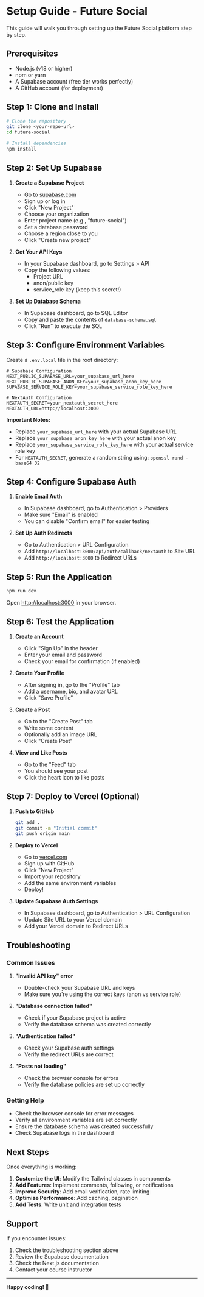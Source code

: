 # Setup Guide - Future Social

This guide will walk you through setting up the Future Social platform step by step.

## Prerequisites

- Node.js (v18 or higher)
- npm or yarn
- A Supabase account (free tier works perfectly)
- A GitHub account (for deployment)

## Step 1: Clone and Install

```bash
# Clone the repository
git clone <your-repo-url>
cd future-social

# Install dependencies
npm install
```

## Step 2: Set Up Supabase

1. **Create a Supabase Project**
   - Go to [supabase.com](https://supabase.com)
   - Sign up or log in
   - Click "New Project"
   - Choose your organization
   - Enter project name (e.g., "future-social")
   - Set a database password
   - Choose a region close to you
   - Click "Create new project"

2. **Get Your API Keys**
   - In your Supabase dashboard, go to Settings > API
   - Copy the following values:
     - Project URL
     - anon/public key
     - service_role key (keep this secret!)

3. **Set Up Database Schema**
   - In Supabase dashboard, go to SQL Editor
   - Copy and paste the contents of `database-schema.sql`
   - Click "Run" to execute the SQL

## Step 3: Configure Environment Variables

Create a `.env.local` file in the root directory:

```env
# Supabase Configuration
NEXT_PUBLIC_SUPABASE_URL=your_supabase_url_here
NEXT_PUBLIC_SUPABASE_ANON_KEY=your_supabase_anon_key_here
SUPABASE_SERVICE_ROLE_KEY=your_supabase_service_role_key_here

# NextAuth Configuration
NEXTAUTH_SECRET=your_nextauth_secret_here
NEXTAUTH_URL=http://localhost:3000
```

**Important Notes:**
- Replace `your_supabase_url_here` with your actual Supabase URL
- Replace `your_supabase_anon_key_here` with your actual anon key
- Replace `your_supabase_service_role_key_here` with your actual service role key
- For `NEXTAUTH_SECRET`, generate a random string using: `openssl rand -base64 32`

## Step 4: Configure Supabase Auth

1. **Enable Email Auth**
   - In Supabase dashboard, go to Authentication > Providers
   - Make sure "Email" is enabled
   - You can disable "Confirm email" for easier testing

2. **Set Up Auth Redirects**
   - Go to Authentication > URL Configuration
   - Add `http://localhost:3000/api/auth/callback/nextauth` to Site URL
   - Add `http://localhost:3000` to Redirect URLs

## Step 5: Run the Application

```bash
npm run dev
```

Open [http://localhost:3000](http://localhost:3000) in your browser.

## Step 6: Test the Application

1. **Create an Account**
   - Click "Sign Up" in the header
   - Enter your email and password
   - Check your email for confirmation (if enabled)

2. **Create Your Profile**
   - After signing in, go to the "Profile" tab
   - Add a username, bio, and avatar URL
   - Click "Save Profile"

3. **Create a Post**
   - Go to the "Create Post" tab
   - Write some content
   - Optionally add an image URL
   - Click "Create Post"

4. **View and Like Posts**
   - Go to the "Feed" tab
   - You should see your post
   - Click the heart icon to like posts

## Step 7: Deploy to Vercel (Optional)

1. **Push to GitHub**
   ```bash
   git add .
   git commit -m "Initial commit"
   git push origin main
   ```

2. **Deploy to Vercel**
   - Go to [vercel.com](https://vercel.com)
   - Sign up with GitHub
   - Click "New Project"
   - Import your repository
   - Add the same environment variables
   - Deploy!

3. **Update Supabase Auth Settings**
   - In Supabase dashboard, go to Authentication > URL Configuration
   - Update Site URL to your Vercel domain
   - Add your Vercel domain to Redirect URLs

## Troubleshooting

### Common Issues

1. **"Invalid API key" error**
   - Double-check your Supabase URL and keys
   - Make sure you're using the correct keys (anon vs service role)

2. **"Database connection failed"**
   - Check if your Supabase project is active
   - Verify the database schema was created correctly

3. **"Authentication failed"**
   - Check your Supabase auth settings
   - Verify the redirect URLs are correct

4. **"Posts not loading"**
   - Check the browser console for errors
   - Verify the database policies are set up correctly

### Getting Help

- Check the browser console for error messages
- Verify all environment variables are set correctly
- Ensure the database schema was created successfully
- Check Supabase logs in the dashboard

## Next Steps

Once everything is working:

1. **Customize the UI**: Modify the Tailwind classes in components
2. **Add Features**: Implement comments, following, or notifications
3. **Improve Security**: Add email verification, rate limiting
4. **Optimize Performance**: Add caching, pagination
5. **Add Tests**: Write unit and integration tests

## Support

If you encounter issues:
1. Check the troubleshooting section above
2. Review the Supabase documentation
3. Check the Next.js documentation
4. Contact your course instructor

---

**Happy coding! 🚀** 